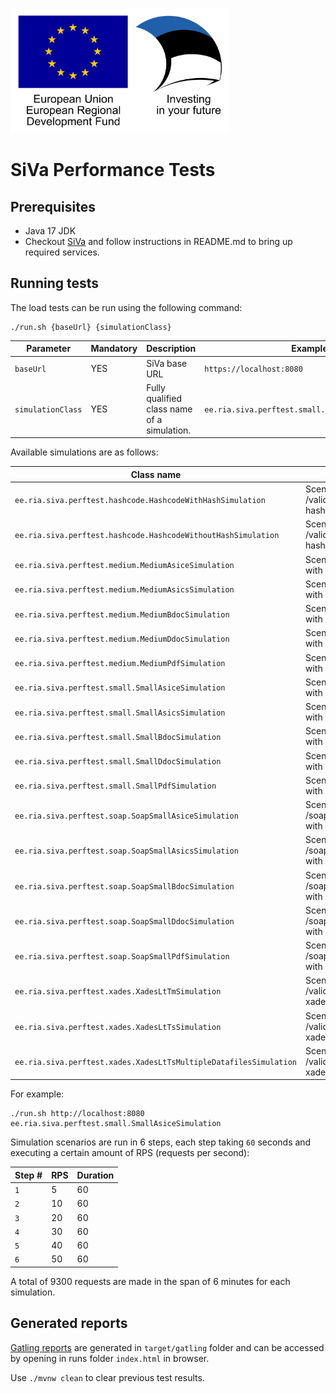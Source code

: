 <img src="doc/img/eu_regional_development_fund_horizontal.jpg" width="350" height="200" alt="European Union European Regional Development Fund"></img>

# SiVa Performance Tests

## Prerequisites

* Java 17 JDK
* Checkout [SiVa](https://github.com/open-eid/SiVa) and follow instructions in README.md to bring up required services.

## Running tests

The load tests can be run using the following command:

```Shell
./run.sh {baseUrl} {simulationClass}
```

| Parameter | Mandatory | Description | Example |
| --------- | --------- | ----------- | ------- |
| `baseUrl` | YES | SiVa base URL | `https://localhost:8080` |
| `simulationClass` | YES | Fully qualified class name of a simulation. | `ee.ria.siva.perftest.small.SmallAsiceSimulation` |

Available simulations are as follows:

| Class name                                                        | Description                                                               |
| ----------------------------------------------------------------- | ------------------------------------------------------------------------- |
| `ee.ria.siva.perftest.hashcode.HashcodeWithHashSimulation`        | Scenario for POST /validateHashcode with hashcode                         |
| `ee.ria.siva.perftest.hashcode.HashcodeWithoutHashSimulation`     | Scenario for POST /validateHashcode without hashcode                      |
| `ee.ria.siva.perftest.medium.MediumAsiceSimulation`               | Scenario for POST /validate with medium sized `.asice`                    |
| `ee.ria.siva.perftest.medium.MediumAsicsSimulation`               | Scenario for POST /validate with medium sized `.asics`                    |
| `ee.ria.siva.perftest.medium.MediumBdocSimulation`                | Scenario for POST /validate with medium sized `.bdoc`                     |
| `ee.ria.siva.perftest.medium.MediumDdocSimulation`                | Scenario for POST /validate with medium sized `.ddoc`                     |
| `ee.ria.siva.perftest.medium.MediumPdfSimulation`                 | Scenario for POST /validate with medium sized `.pdf`                      |
| `ee.ria.siva.perftest.small.SmallAsiceSimulation`                 | Scenario for POST /validate with small sized `.asice`                     |
| `ee.ria.siva.perftest.small.SmallAsicsSimulation`                 | Scenario for POST /validate with small sized `.asics`                     |
| `ee.ria.siva.perftest.small.SmallBdocSimulation`                  | Scenario for POST /validate with small sized `.bdoc`                      |
| `ee.ria.siva.perftest.small.SmallDdocSimulation`                  | Scenario for POST /validate with small sized `.ddoc`                      |
| `ee.ria.siva.perftest.small.SmallPdfSimulation`                   | Scenario for POST /validate with small sized `.pdf`                       |
| `ee.ria.siva.perftest.soap.SoapSmallAsiceSimulation`              | Scenario for POST /soap/validationWebService with small sized `.asice`    |
| `ee.ria.siva.perftest.soap.SoapSmallAsicsSimulation`              | Scenario for POST /soap/validationWebService with small sized `.asics`    |
| `ee.ria.siva.perftest.soap.SoapSmallBdocSimulation`               | Scenario for POST /soap/validationWebService with small sized `.bdoc`     |
| `ee.ria.siva.perftest.soap.SoapSmallDdocSimulation`               | Scenario for POST /soap/validationWebService with small sized `.ddoc`     |
| `ee.ria.siva.perftest.soap.SoapSmallPdfSimulation`                | Scenario for POST /soap/validationWebService with small sized `.pdf`      |
| `ee.ria.siva.perftest.xades.XadesLtTmSimulation`                  | Scenario for POST /validateHashcode with xades TM payload                 |
| `ee.ria.siva.perftest.xades.XadesLtTsSimulation`                  | Scenario for POST /validateHashcode with xades TS payload                 |
| `ee.ria.siva.perftest.xades.XadesLtTsMultipleDatafilesSimulation` | Scenario for POST /validateHashcode with xades TS multiple datafiles      |

For example: 

```Shell
./run.sh http://localhost:8080 ee.ria.siva.perftest.small.SmallAsiceSimulation
```

Simulation scenarios are run in 6 steps, each step taking `60` seconds and executing a certain amount of RPS (requests per second):

| Step # | RPS | Duration |
| ------ | --- | -------- |
| `1`    | 5   | 60       |
| `2`    | 10  | 60       |
| `3`    | 20  | 60       |
| `4`    | 30  | 60       |
| `5`    | 40  | 60       |
| `6`    | 50  | 60       |

A total of 9300 requests are made in the span of 6 minutes for each simulation.

## Generated reports

[Gatling reports](https://gatling.io/docs/gatling/reference/current/stats/reports/) are generated in `target/gatling`
folder and can be accessed by opening in runs folder `index.html` in browser.

Use `./mvnw clean` to clear previous test results.
